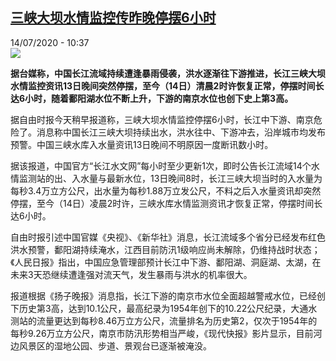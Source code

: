 <!--1594720477000-->
[三峡大坝水情监控传昨晚停摆6小时](http://www.rfi.fr//cn/%E4%B8%AD%E5%9B%BD/20200714-%E4%B8%89%E5%B3%A1%E5%A4%A7%E5%9D%9D%E6%B0%B4%E6%83%85%E7%9B%91%E6%8E%A7%E4%BC%A0%E6%98%A8%E6%99%9A%E5%81%9C%E6%91%866%E5%B0%8F%E6%97%B6)
------

<div>14/07/2020 - 10:37</div><img src="https://s.rfi.fr/media/display/2569586e-c5ad-11ea-970f-005056a964fe/w:310/p:16x9/2020-07-14T045748Z_474442199_RC2SSH9W7FRV_RTRMADP_3_CHINA-FLOODS-THREEGORGES.JPG"><p><strong>据台媒称，中国长江流域持续遭逢暴雨侵袭，洪水逐渐往下游推进，长江三峡大坝水情监控资讯13日晚间突然停摆，至今（14日）清晨2时许恢复正常，停摆时间长达6小时，随着鄱阳湖水位不断上升，下游的南京水位也创下史上第3高。</strong></p><div class="t-content__body u-clearfix"><div class="m-interstitial"></div><p>据自由时报今天稍早报道称，三峡大坝水情监控停摆6小时，长江中下游、南京危险了。消息称中国长江三峡大坝持续出水，洪水往中、下游冲去，沿岸城市均发布预警。中国三峡水库入水量资讯13日晚间不明原因一度断讯数小时。</p><p>据该报道，中国官方“长江水文网”每小时至少更新1次，即时公告长江流域14个水情监测站的出、入水量与最新水位，13日晚间8时，长江三峡大坝当时的入水量为每秒3.4万立方公尺，出水量为每秒1.88万立发公尺，不料之后入水量资讯却突然停摆，至今（14日）凌晨2时许，三峡水库水情监测资讯才恢复正常，停摆时间长达6小时。</p><p>自由时报引述中国官媒《央视》、《新华社》消息，长江流域多个省分已经发布红色洪水预警，鄱阳湖持续淹水，江西目前防汛1级响应尚未解除，仍维持战时状态；《人民日报》指出，中国应急管理部预计长江中下游、鄱阳湖、洞庭湖、太湖，在未来3天恐继续遭逢强对流天气，发生暴雨与洪水的机率很大。</p><p>报道根据《扬子晚报》消息指，长江下游的南京市水位全面超越警戒水位，已经创下历史第3高，达到10.1公尺，最高纪录为1954年创下的10.22公尺纪录，大通水测站的流量更达到每秒8.46万立方公尺，流量排名为历史第2，仅次于1954年的每秒9.26万立方公尺，南京市防汛形势相当严峻，《现代快报》影片显示，目前河边风景区的湿地公园、步道、景观台已逐渐被淹没。</p><div class="o-self-promo o-self-promo--nl o-self-promo--hidden" data-selfpromo-newsletter></div><div class="o-self-promo o-self-promo--app o-self-promo--hidden" data-selfpromo-app></div></div>

